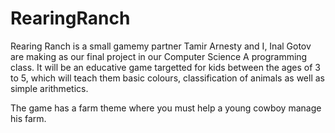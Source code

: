 # RearingRanch
Rearing Ranch is a small gamemy partner Tamir Arnesty and I, Inal Gotov are 
making as our final project in our Computer Science A programming class. It will be an educative
game targetted for kids between the ages of 3 to 5, which will teach them basic colours, classification of 
animals as well as simple arithmetics.

The game has a farm theme where you must help a young cowboy manage his farm.
